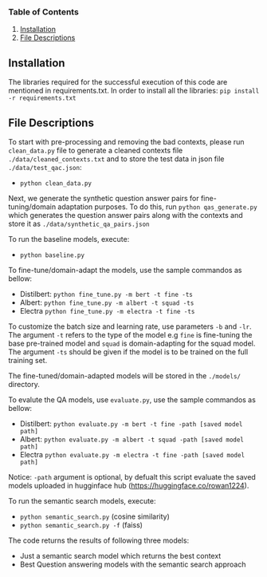 
### Table of Contents

1. [Installation](#motivation)
2. [File Descriptions](#files)

## Installation <a name="installation"></a>

The libraries required for the successful execution of this code are mentioned in requirements.txt. In order to install all the libraries:
`pip install -r requirements.txt`

## File Descriptions <a name="files"></a>

To start with pre-processing and removing the bad contexts, please run `clean_data.py` file to generate a cleaned contexts file `./data/cleaned_contexts.txt` and to store the test data in json file `./data/test_qac.json`:

- ```python clean_data.py```


Next, we generate the synthetic question answer pairs for fine-tuning/domain adaptation purposes. To do this, run `python qas_generate.py` which generates the question answer pairs along with the contexts and store it as `./data/synthetic_qa_pairs.json`

To run the baseline models, execute:
- `python baseline.py`

To fine-tune/domain-adapt the models, use the sample commandos as bellow:
- Distilbert: `python fine_tune.py -m bert -t fine -ts`
- Albert: `python fine_tune.py -m albert -t squad -ts`
- Electra `python fine_tune.py -m electra -t fine -ts`

To customize the batch size and learning rate, use parameters `-b` and `-lr`. The argument `-t` refers to the type of the model e.g `fine` is fine-tuning the base pre-trained model and `squad` is domain-adapting for the squad model. The argument `-ts` should be given if the model is to be trained on the full training set.

The fine-tuned/domain-adapted models will be stored in the `./models/` directory. 

To evalute the QA models, use `evaluate.py`, use the sample commandos as bellow:
- Distilbert: `python evaluate.py -m bert -t fine -path [saved model path]`
- Albert: `python evaluate.py -m albert -t squad -path [saved model path]`
- Electra `python evaluate.py -m electra -t fine -path [saved model path]`

Notice: `-path` argument is optional, by defualt this script evaluate the saved models uploaded in hugginface hub (https://huggingface.co/rowan1224).

To run the semantic search models, execute:
- `python semantic_search.py` (cosine similarity)
- `python semantic_search.py -f` (faiss)

The code returns the results of following three models:
- Just a semantic search model which returns the best context
- Best Question answering models with the semantic search approach

